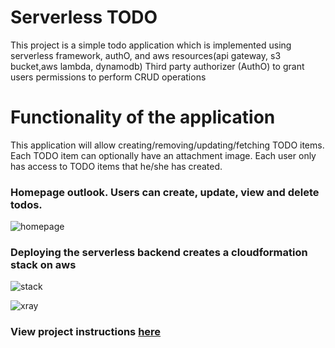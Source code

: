 # Serverless TODO

This project is a simple todo application which is implemented using serverless framework, authO, and aws resources(api gateway, s3 bucket,aws lambda, dynamodb)
Third party authorizer (AuthO) to grant users permissions to perform CRUD 
operations

# Functionality of the application

This application will allow creating/removing/updating/fetching TODO items. Each TODO item can optionally have an attachment image. Each user only has access to TODO items that he/she has created.

### Homepage outlook. Users can create, update, view and delete todos.

![homepage](https://github.com/droffilc1/udacity-c4-final-project/blob/main/images/homepage.PNG)

### Deploying the serverless backend creates a cloudformation stack on aws 

![stack](https://github.com/droffilc1/udacity-c4-final-project/blob/main/images/cloudformation.PNG)

![xray](https://github.com/droffilc1/udacity-c4-final-project/blob/main/images/serverle7.PNG)

### View project instructions [here](https://github.com/droffilc1/udacity-c4-final-project/blob/main/images/INSTRUCTIONS.md)